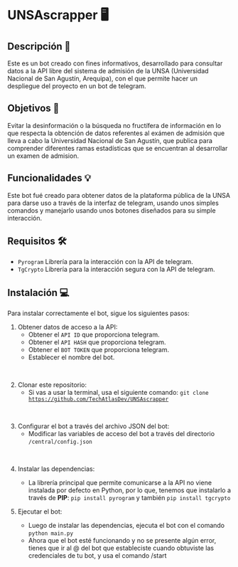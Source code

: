 # UNSAscrapper 🖥️

## Descripción 📝

Este es un bot creado con fines informativos, desarrollado para consultar datos a la API libre del sistema de admisión de la UNSA (Universidad Nacional de San Agustín, Arequipa), con el que permite hacer un despliegue del proyecto en un bot de telegram.

## Objetivos 🎯

Evitar la desinformación o la búsqueda no fructífera de información en lo que respecta la obtención de datos referentes al exámen de admisión que lleva a cabo la Universidad Nacional de San Agustín, que publica para comprender diferentes ramas estadísticas que se encuentran al desarrollar un examen de admision.

## Funcionalidades 💡

Este bot fué creado para obtener datos de la plataforma pública de la UNSA para darse uso a través de la interfaz de telegram, usando unos simples comandos y manejarlo usando unos botones diseñados para su simple interacción.

## Requisitos 🛠️

- <code>Pyrogram</code> Librería para la interacción con la API de telegram.
- <code>TgCrypto</code> Librería para la interacción segura con la API de telegram.

## Instalación 💻

Para instalar correctamente el bot, sigue los siguientes pasos:

1) Obtener datos de acceso a la API:
    - Obtener el <code>API ID</code> que proporciona telegram.
    - Obtener el <code>API HASH</code> que proporciona telegram.
    - Obtener el <code>BOT TOKEN</code> que proporciona telegram.
    - Establecer el nombre del bot.

<br>

2) Clonar este repositorio:
    - Si vas a usar la terminal, usa el siguiente comando: <code>git clone https://github.com/TechAtlasDev/UNSAscrapper</code>

<br>

3) Configurar el bot a través del archivo JSON del bot:
    - Modificar las variables de acceso del bot a través del directorio <code>/central/config.json</code>

<br>

4) Instalar las dependencias:
    - La librería principal que permite comunicarse a la API no viene instalada por defecto en Python, por lo que, tenemos que instalarlo a través de <b>PIP</b>: <code>pip install pyrogram</code> y también <code>pip install tgcrypto</code>

5) Ejecutar el bot:
    - Luego de instalar las dependencias, ejecuta el bot con el comando <code>python main.py</code>
    - Ahora que el bot esté funcionando y no se presente algún error, tienes que ir al @ del bot que estableciste cuando obtuviste las credenciales de tu bot, y usa el comando /start